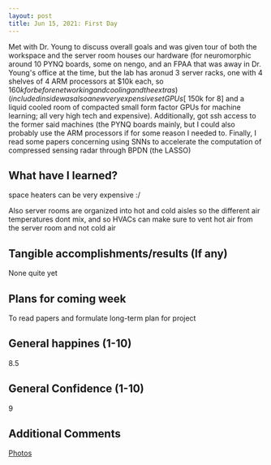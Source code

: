 ```yaml
---
layout: post
title: Jun 15, 2021: First Day
---
```


Met with Dr. Young to discuss overall goals and was given tour of both the workspace and the server room houses our hardware (for neuromorphic around 10 PYNQ boards, some on nengo, and an FPAA that was away in Dr. Young's office at the time, but the lab has aronud 3 server racks, one with 4 shelves of 4 ARM processors at $10k each, so $160k for before networking and cooling and the extras) (included inside was also a new very expensive set GPUs [~$150k for 8] and a liquid cooled room of compacted small form factor GPUs for machine learning; all very high tech and expensive). Additionally, got ssh access to the former said machines (the PYNQ boards mainly, but I could also probably use the ARM processors if for some reason I needed to. Finally, I read some papers concerning using SNNs to accelerate the computation of compressed sensing radar through BPDN (the LASSO)	

## What have I learned?

space heaters can be very expensive :/

Also server rooms are organized into hot and cold aisles so the different air temperatures dont mix, and so HVACs can make sure to vent hot air from the server room and not cold air

## Tangible accomplishments/results  (If any)

None quite yet	

## Plans for coming week

To read papers and formulate long-term plan for project

## General happines (1-10)	

8.5

## General Confidence (1-10)

9

## Additional Comments

[Photos](https://drive.google.com/drive/folders/1-8yzWT4ZSV2gljuJm-K_oyHVGNWULbmE?usp=sharing)
